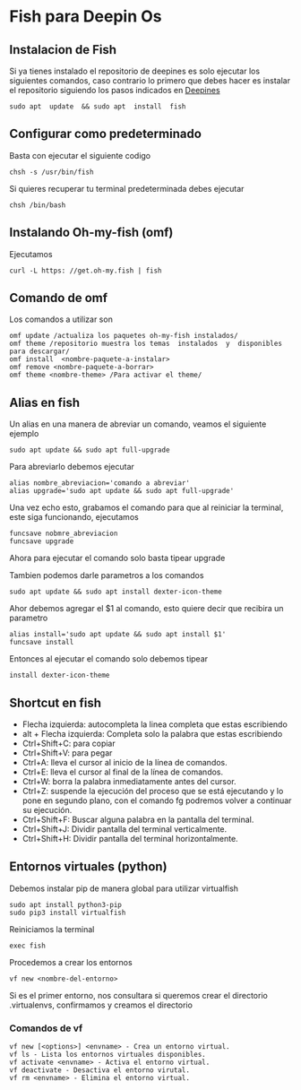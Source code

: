 # Fish para Deepin Os

## Instalacion de Fish

Si ya tienes instalado el repositorio de deepines es solo ejecutar los siguientes comandos, caso contrario lo primero que debes hacer es instalar el repositorio siguiendo los pasos indicados en [Deepines](https://xn--deepinenespaol-1nb.org/repositorio/)

~~~
sudo apt  update  && sudo apt  install  fish
~~~


## Configurar como predeterminado

Basta con ejecutar el siguiente codigo

~~~
chsh -s /usr/bin/fish
~~~

Si quieres recuperar tu terminal predeterminada debes ejecutar

~~~
chsh /bin/bash
~~~
## Instalando Oh-my-fish (omf)

Ejecutamos

~~~
curl -L https: //get.oh-my.fish | fish
~~~
## Comando de omf

Los comandos a utilizar son

~~~
omf update /actualiza los paquetes oh-my-fish instalados/
omf theme /repositorio muestra los temas  instalados  y  disponibles  para descargar/
omf install  <nombre-paquete-a-instalar>
omf remove <nombre-paquete-a-borrar>
omf theme <nombre-theme> /Para activar el theme/
~~~
## Alias en fish

Un alias en una manera de abreviar un comando, veamos el siguiente ejemplo

~~~
sudo apt update && sudo apt full-upgrade
~~~

Para abreviarlo debemos ejecutar 

~~~
alias nombre_abreviacion='comando a abreviar'
alias upgrade='sudo apt update && sudo apt full-upgrade'
~~~

Una vez echo esto, grabamos el comando para que al reiniciar la terminal, este siga funcionando, ejecutamos

~~~
funcsave nobmre_abreviacion
funcsave upgrade
~~~

Ahora para ejecutar el comando solo basta tipear upgrade

Tambien podemos darle parametros a los comandos

~~~
sudo apt update && sudo apt install dexter-icon-theme
~~~

Ahor debemos agregar el $1 al comando, esto quiere decir que recibira un parametro

~~~
alias install='sudo apt update && sudo apt install $1'
funcsave install
~~~

Entonces al ejecutar el comando solo debemos tipear

~~~
install dexter-icon-theme
~~~

## Shortcut en fish

- Flecha izquierda: autocompleta la linea completa que estas escribiendo
- alt + Flecha izquierda: Completa solo la palabra que estas escribiendo
- Ctrl+Shift+C:	para copiar 
- Ctrl+Shift+V: para pegar
- Ctrl+A: lleva el cursor al inicio de la línea de comandos.
- Ctrl+E: lleva el cursor al final de la línea de comandos.
- Ctrl+W: borra la palabra inmediatamente antes del cursor.
- Ctrl+Z: suspende la ejecución del proceso que se está ejecutando y lo pone en segundo plano, con el comando fg podremos volver a continuar su ejecución.
- Ctrl+Shift+F: Buscar alguna palabra en la pantalla del terminal.
- Ctrl+Shift+J: Dividir pantalla del terminal verticalmente.
- Ctrl+Shift+H: Dividir pantalla del terminal horizontalmente.


## Entornos virtuales (python)

Debemos instalar pip de manera global para utilizar virtualfish

~~~
sudo apt install python3-pip
sudo pip3 install virtualfish
~~~

Reiniciamos la terminal
~~~
exec fish
~~~

Procedemos a crear los entornos

~~~
vf new <nombre-del-entorno>
~~~

Si es el primer entorno, nos consultara si queremos crear el directorio .virtualenvs, confirmamos y creamos el directorio

### Comandos de vf

~~~
vf new [<options>] <envname> - Crea un entorno virtual.
vf ls - Lista los entornos virtuales disponibles.
vf activate <envname> - Activa el entorno virtual.
vf deactivate - Desactiva el entorno virutal.
vf rm <envname> - Elimina el entorno virtual.
~~~
